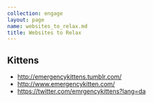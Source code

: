 ```yaml
---
collection: engage
layout: page
name: websites_to_relax.md
title: Websites to Relax
---
```


## Kittens
* http://emergencykittens.tumblr.com/
* http://www.emergencykitten.com/
* https://twitter.com/emrgencykittens?lang=da
